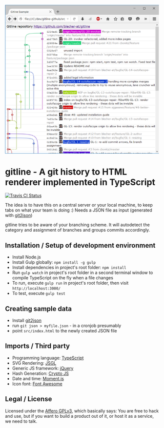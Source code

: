 ![gitline sample](https://github.com/blecher-at/gitline/blob/master/doc/gitline.png)

gitline - A git history to HTML renderer implemented in TypeScript
===========
[![Travis CI Status](https://travis-ci.org/blecher-at/gitline.svg?branch=master)](https://travis-ci.org/blecher-at/gitline/builds/)

The idea is to have this on a central server or your local machine, to keep tabs on what your team is doing :)
Needs a JSON file as input (generated with [git2json](https://github.com/blecher-at/git2json))

gitline tries to be aware of your branching scheme. It will autodetect the category and assignment of branches and groups commits accordingly.

Installation / Setup of development environment
-----
- Install Node.js
- Install Gulp globally: `npm install -g gulp`
- Install dependencies in project's root folder: `npm install`
- Run `gulp watch` in project's root folder in a second terminal window to compile TypeScript on the fly when a file changes
- To run, execute `gulp run` in project's root folder, then visit `http://localhost:3000/`
- To test, execute `gulp test`

Creating sample data
-----
- Install [git2json](https://github.com/blecher-at/git2json)
- run `git json > myfile.json` - in a cronjob presumably
- point `src/index.html` to the newly created JSON file

Imports / Third party
-----
- Programming language: [TypeScript](http://www.typescriptlang.org/)
- SVG Rendering: [JSGL](http://www.jsgl.org/)  
- Generic JS framework: [jQuery](https://jquery.org/)
- Hash Generation: [Crypto JS](https://github.com/brix/crypto-js)
- Date and time: [Moment.js](http://momentjs.com/)
- Icon font: [Font Awesome](https://fortawesome.github.io/Font-Awesome/)

Legal / License
-----
Licensed under the [Affero GPLv3](LICENSE), which basically says: You are free to hack and use,
but if you want to build a product out of it, or host it as a service, we need to talk.
